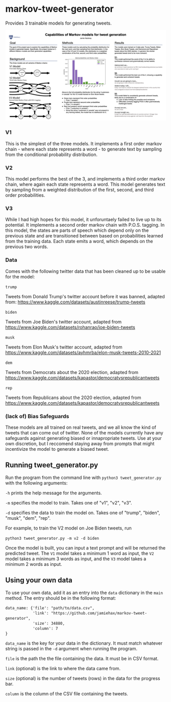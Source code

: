 # markov-tweet-generator
Provides 3 trainable models for generating tweets.

![Poster](poster.jpg)

### V1
This is the simplest of the three models. It implements a first order markov chain - where each state represents a word - to generate text by sampling from the conditional probability distribution.

### V2
This model performs the best of the 3, and implements a third order markov chain, where again each state represents a word. This model generates text by sampling from a weighted distribution of the first, second, and third order probabilities.

### V3
While I had high hopes for this model, it unforuntaely failed to live up to its potential. It implements a second order markov chain with P.O.S. tagging. In this model, the states are parts of speech which depend only on the previous state and are transitioned between based on probabilities learned from the training data. Each state emits a word, which depends on the previous two words.

### Data
Comes with the following twitter data that has been cleaned up to be usable for the model:

```trump```

Tweets from Donald Trump's twitter account before it was banned, adapted from: https://www.kaggle.com/datasets/austinreese/trump-tweets

```biden```

Tweets from Joe Biden's twitter account, adapted from https://www.kaggle.com/datasets/rohanrao/joe-biden-tweets

```musk```

Tweets from Elon Musk's twitter account, adapted from https://www.kaggle.com/datasets/ayhmrba/elon-musk-tweets-2010-2021

```dem```

Tweets from Democrats about the 2020 election, adapted from https://www.kaggle.com/datasets/kapastor/democratvsrepublicantweets

```rep```

Tweets from Republicans about the 2020 election, adapted from https://www.kaggle.com/datasets/kapastor/democratvsrepublicantweets


### (lack of) Bias Safeguards
These models are all trained on real tweets, and we all know the kind of tweets that can come out of twitter. None of the models currently have any safeguards against generating biased or innapropriate tweets. Use at your own discretion, but I reccomend staying away from prompts that might incentivize the model to generate a biased tweet.

## Running tweet_generator.py
Run the program from the command line with ```python3 tweet_generator.py``` with the following arguments:

```-h``` prints the help message for the arguments.

```-m``` specifies the model to train. Takes one of "v1", "v2", "v3". 

```-d``` specifies the data to train the model on. Takes one of "trump", "biden", "musk", "dem", "rep".

For example, to train the V2 model on Joe Biden tweets, run

```python3 tweet_generator.py -m v2 -d biden```

Once the model is built, you can input a text prompt and will be returned the predicted tweet. The ```V1``` model takes a minimum 1 word as input, the ```V2``` model takes a minimum 3 words as input, and the ```V3``` model takes a minimum 2 words as input.

## Using your own data
To use your own data, add it as an entry into the `data` dictionary in the `main` method. The entry should be in the following format:

```{python}
data_name: {'file': "path/to/data.csv",
            'link': "https://github.com/jamiehax/markov-tweet-generator",
            'size': 34880,
            'column': 7
}
```

`data_name` is the key for your data in the dictionary. It must match whatever string is passed in the `-d` argument when running the program.

`file` is the path the the file containing the data. It must be in CSV format.

`link` (optional) is the link to where the data came from.

`size` (optional) is the number of tweets (rows) in the data for the progress bar.

`column` is the column of the CSV file containing the tweets.
